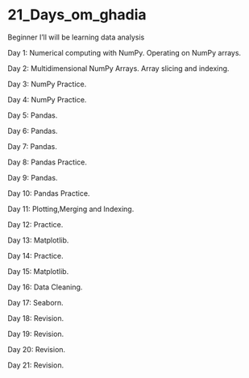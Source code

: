 # 21_Days_om_ghadia


Beginner I’ll will be learning data analysis

Day 1: Numerical computing with NumPy.
       Operating on NumPy arrays.
       
Day 2: Multidimensional NumPy Arrays.
       Array slicing and indexing.

Day 3: NumPy Practice.

Day 4: NumPy Practice.

Day 5: Pandas.

Day 6: Pandas.

Day 7: Pandas.

Day 8: Pandas Practice.

Day 9: Pandas.

Day 10: Pandas Practice.

Day 11: Plotting,Merging and Indexing.

Day 12: Practice.

Day 13: Matplotlib.

Day 14: Practice.

Day 15: Matplotlib.

Day 16: Data Cleaning.

Day 17: Seaborn.

Day 18: Revision.

Day 19: Revision.

Day 20: Revision.

Day 21: Revision.
